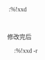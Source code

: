 <p>
	<span style="color:#333333;font-family:&quot;font-size:16px;text-align:justify;white-space:normal;background-color:#FFFFFF;">&nbsp;:%!xxd&nbsp;</span>
</p>
<p>
	<span style="color:#333333;font-family:&quot;font-size:16px;text-align:justify;white-space:normal;background-color:#FFFFFF;"><br />
</span>
</p>
<p>
	<span style="color:#333333;">修改完后&nbsp;</span>
</p>
<p>
	<span style="color:#333333;">&nbsp; &nbsp;&nbsp;<span style="color:#333333;font-family:&quot;font-size:16px;text-align:justify;white-space:normal;background-color:#FFFFFF;">:%!xxd -r</span></span>
</p>
<span style="display:none;" id="__kindeditor_bookmark_start_0__"></span>